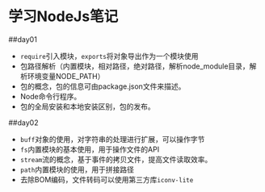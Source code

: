# 学习NodeJs笔记

##day01

- ```require```引入模块，```exports```将对象导出作为一个模块使用
-  包路径解析（内置模块，相对路径，绝对路径，解析node_module目录，解析环境变量NODE_PATH）
-  包的概念，包的信息可由package.json文件来描述。
-  Node命令行程序。
-  包的全局安装和本地安装区别，包的发布。


##day02

- ```buff```对象的使用，对字符串的处理进行扩展，可以操作字节
-  ```fs```内置模块的基本使用，用于操作文件的API
-  ```stream```流的概念，基于事件的拷贝文件，提高文件读取效率。
-  ```path```内置模块的使用，用于拼接路径
-  去除BOM编码，文件转码可以使用第三方库```iconv-lite```
